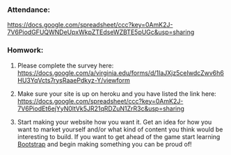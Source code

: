 ### Attendance:

https://docs.google.com/spreadsheet/ccc?key=0AmK2J-7V6PiodGFUQWNDeUpxWkpZTEdseWZBTE5pUGc&usp=sharing

### Homwork:

1)  Please complete the survey here: https://docs.google.com/a/virginia.edu/forms/d/1IaJXjz5ceIwdcZwv6h6HU3YqVcts7rysRaaePdkyz-Y/viewform

2)  Make sure your site is up on heroku and you have listed the link here: https://docs.google.com/spreadsheet/ccc?key=0AmK2J-7V6PiodEt6ejYyN0ltVk5JR21qRDZuN1ZrR3c&usp=sharing

3)  Start making your website how you want it. Get an idea for how you want to market yourself and/or what kind of content you think would be interesting to build.  If you want to get ahead of the game start learning <a href="http://getbootstrap.com/">Bootstrap</a> and begin making something you can be proud of!

